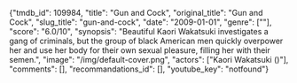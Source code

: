 {"tmdb_id": 109984, "title": "Gun and Cock", "original_title": "Gun and Cock", "slug_title": "gun-and-cock", "date": "2009-01-01", "genre": [""], "score": "6.0/10", "synopsis": "Beautiful Kaori Wakatsuki investigates a gang of criminals, but the group of black American men quickly overpower her and use her body for their own sexual pleasure, filling her with their semen.", "image": "/img/default-cover.png", "actors": ["Kaori Wakatsuki ()"], "comments": [], "recommandations_id": [], "youtube_key": "notfound"}